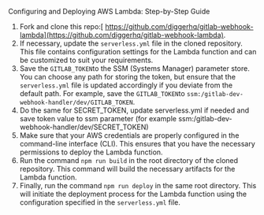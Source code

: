  Configuring and Deploying AWS Lambda: Step-by-Step Guide 


1. Fork and clone this repo:[ https://github.com/diggerhq/gitlab-webhook-lambda](https://github.com/diggerhq/gitlab-webhook-lambda).
2. If necessary, update the `serverless.yml` file in the cloned repository. This file contains configuration settings for the Lambda function and can be customized to suit your requirements.
3. Save the `GITLAB_TOKEN`to the SSM (Systems Manager) parameter store. You can choose any path for storing the token, but ensure that the `serverless.yml` file is updated accordingly if you deviate from the default path. For example, save the `GITLAB_TOKEN`to `ssm:/gitlab-dev-webhook-handler/dev/GITLAB_TOKEN`.
4. Do the same for SECRET_TOKEN, update serverless.yml if needed and save token value to ssm parameter (for example ssm:/gitlab-dev-webhook-handler/dev/SECRET_TOKEN)
5. Make sure that your AWS credentials are properly configured in the command-line interface (CLI). This ensures that you have the necessary permissions to deploy the Lambda function.
6. Run the command `npm run build` in the root directory of the cloned repository. This command will build the necessary artifacts for the Lambda function.
7. Finally, run the command `npm run deploy` in the same root directory. This will initiate the deployment process for the Lambda function using the configuration specified in the `serverless.yml` file.
